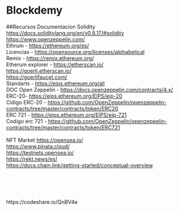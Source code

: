 # Blockdemy
##Recursos
Documentacion Solidity  <br>
https://docs.soliditylang.org/en/v0.8.17/#solidity <br>
https://www.openzeppelin.com/ <br>
 Ethrum - https://ethereum.org/es/<br>
  Licencias - https://opensource.org/licenses/alphabetical<br>
   Remix - https://remix.ethereum.org/<br>
  Etherum explorer - https://etherscan.io/  <br>
     https://goerli.etherscan.io/<br>
      https://goerlifaucet.com/<br>
      Standarts - https://eips.ethereum.org/all <br>
       DOC Open Zeppelin - https://docs.openzeppelin.com/contracts/4.x/ <br>
         ERC-20- https://eips.ethereum.org/EIPS/eip-20<br>
        Cidigo ERC-20 - https://github.com/OpenZeppelin/openzeppelin-contracts/tree/master/contracts/token/ERC20  <br>
        ERC 721 - https://eips.ethereum.org/EIPS/eip-721   <br>
            Codigo erc 721 - https://github.com/OpenZeppelin/openzeppelin-contracts/tree/master/contracts/token/ERC721<br>
             <br>
NFT Market https://opensea.io/ <br>
https://www.pinata.cloud/<br>
https://testnets.opensea.io/<br>
https://rekt.news/es/<br>
https://docs.chain.link/getting-started/conceptual-overview<br>

<br>
<br>
<br>
<br>
https://codeshare.io/QnBV4e

<br>
<br>
